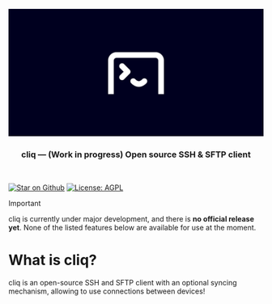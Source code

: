 <p align="center">
<img src=".github/assets/banner.png" width="2500">
</p>
<h3 align="center">cliq — (Work in progress) Open source SSH & SFTP client</h3>
<br/>

<p>
  <a href="https://github.com/cliq-ssh/cliq"><img src="https://img.shields.io/github/stars/cliq-ssh/cliq.svg?style=flat&logo=github&colorB=deeppink&label=stars" alt="Star on Github"></a>
  <a href="https://opensource.org/licenses/AGPL"><img src="https://img.shields.io/badge/license-AGPL-purple.svg" alt="License: AGPL"></a>
</p>

> [!IMPORTANT]
> cliq is currently under major development, and there is **no official release yet**. None of the listed features below are available for use at the moment.

# What is cliq?

cliq is an open-source SSH and SFTP client with an optional syncing mechanism, allowing to use connections between devices!